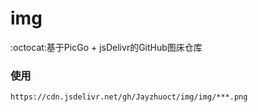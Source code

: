 # img

:octocat:基于PicGo + jsDelivr的GitHub图床仓库

### 使用
```
https://cdn.jsdelivr.net/gh/Jayzhuoct/img/img/***.png
```
